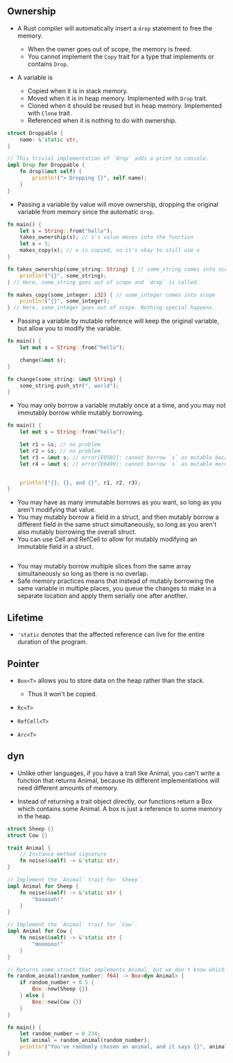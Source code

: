 ## Ownership

- A Rust compiler will automatically insert a `drop` statement to free the memory. 
  - When the owner goes out of scope, the memory is freed.
  - You cannot implement the `Copy` trait for a type that implements or contains `Drop`.

- A variable is 
  - Copied when it is in stack memory.
  - Moved when it is in heap memory. Implemented with `Drop` trait.
  - Cloned when it should be reused but in heap memory. Implemented with `Clone` trait.
  - Referenced when it is nothing to do with ownership.

```rust
struct Droppable {
    name: &'static str,
}

// This trivial implementation of `drop` adds a print to console.
impl Drop for Droppable {
    fn drop(&mut self) {
        println!("> Dropping {}", self.name);
    }
}
```
  
- Passing a variable by value will move ownership, dropping the original variable from memory since the automatic `drop`.

```rust
fn main() {
    let s = String::from("hello");  
    takes_ownership(s); // s's value moves into the function
    let x = 5;
    makes_copy(x); // x is copied, so it's okay to still use x
} 

fn takes_ownership(some_string: String) { // some_string comes into scope
    println!("{}", some_string);
} // Here, some_string goes out of scope and `drop` is called. 

fn makes_copy(some_integer: i32) { // some_integer comes into scope
    println!("{}", some_integer);
} // Here, some_integer goes out of scope. Nothing special happens.

```

- Passing a variable by mutable reference will keep the original variable, but allow you to modify the variable.

```rust
fn main() {
    let mut s = String::from("hello");

    change(&mut s);
}

fn change(some_string: &mut String) {
    some_string.push_str(", world");
}
```
  
- You may only borrow a variable mutably once at a time, and you may not immutably borrow while mutably borrowing.

```rust
fn main() {
    let mut s = String::from("hello");

    let r1 = &s; // no problem
    let r2 = &s; // no problem
    let r3 = &mut s; // error[E0502]: cannot borrow `s` as mutable because it is also borrowed as immutable
    let r4 = &mut s; // error[E0499]: cannot borrow `s` as mutable more than once at a time


    println!("{}, {}, and {}", r1, r2, r3);
}
```

- You may have as many immutable borrows as you want, so long as you aren't modifying that value.
- You may mutably borrow a field in a struct, and then mutably borrow a different field in the same struct simultaneously, so long as you aren't also mutably borrowing the overall struct.
- You can use Cell and RefCell to allow for mutably modifying an immutable field in a struct.

```rust
```

- You may mutably borrow multiple slices from the same array simultaneously so long as there is no overlap.
- Safe memory practices means that instead of mutably borrowing the same variable in multiple places, you queue the changes to make in a separate location and apply them serially one after another.

## Lifetime

- `'static` denotes that the affected reference can live for the entire duration of the program.

## Pointer

- `Box<T>` allows you to store data on the heap rather than the stack.
  - Thus it won't be copied.

- `Rc<T>`
- `RefCell<T>`
- `Arc<T>`

## dyn

- Unlike other languages, if you have a trait like Animal, you can't write a function that returns Animal, because its different implementations  will need different amounts of memory.

- Instead of returning a trait object directly, our functions return a Box which contains some Animal. A box is just a reference to some memory in the heap.

```rust
struct Sheep {}
struct Cow {}

trait Animal {
    // Instance method signature
    fn noise(&self) -> &'static str;
}

// Implement the `Animal` trait for `Sheep`.
impl Animal for Sheep {
    fn noise(&self) -> &'static str {
        "baaaaah!"
    }
}

// Implement the `Animal` trait for `Cow`.
impl Animal for Cow {
    fn noise(&self) -> &'static str {
        "moooooo!"
    }
}

// Returns some struct that implements Animal, but we don't know which one at compile time.
fn random_animal(random_number: f64) -> Box<dyn Animal> {
    if random_number < 0.5 {
        Box::new(Sheep {})
    } else {
        Box::new(Cow {})
    }
}

fn main() {
    let random_number = 0.234;
    let animal = random_animal(random_number);
    println!("You've randomly chosen an animal, and it says {}", animal.noise());
}

```